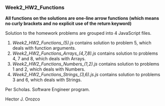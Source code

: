 ### Week2_HW2_Functions ###

**All functions on the solutions are one-line arrow functions (which means no curly brackets and** 
**no explicit use of the return keyword)**

Solution to the homework problems are grouped into 4 JavaScript files.
1. *Week2_HW2_Functions_(5).js* contains solution to problem 5, which deals with function arguments.
2. *Week2_HW2_Functions_Arrays_(4,7,8).js* contains solution to problems 4, 7 and 8, which deals 
with Arrays.
3. *Week2_HW2_Functions_Numbers_(1,2).js* contains solution to problems 1 and 2, which deals 
with Numbers.
4. *Week2_HW2_Functions_Strings_(3,6).js.js* contains solution to problems 3 and 6, which deals 
with Strings.

Per Scholas. Software Engineer program.

Hector J. Orozco
